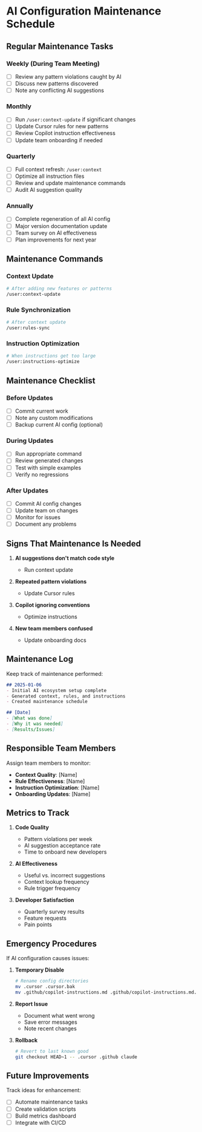 # AI Configuration Maintenance Schedule

## Regular Maintenance Tasks

### Weekly (During Team Meeting)
- [ ] Review any pattern violations caught by AI
- [ ] Discuss new patterns discovered
- [ ] Note any conflicting AI suggestions

### Monthly
- [ ] Run `/user:context-update` if significant changes
- [ ] Update Cursor rules for new patterns
- [ ] Review Copilot instruction effectiveness
- [ ] Update team onboarding if needed

### Quarterly
- [ ] Full context refresh: `/user:context`
- [ ] Optimize all instruction files
- [ ] Review and update maintenance commands
- [ ] Audit AI suggestion quality

### Annually  
- [ ] Complete regeneration of all AI config
- [ ] Major version documentation update
- [ ] Team survey on AI effectiveness
- [ ] Plan improvements for next year

## Maintenance Commands

### Context Update
```bash
# After adding new features or patterns
/user:context-update
```

### Rule Synchronization
```bash
# After context update
/user:rules-sync
```

### Instruction Optimization
```bash
# When instructions get too large
/user:instructions-optimize
```

## Maintenance Checklist

### Before Updates
- [ ] Commit current work
- [ ] Note any custom modifications
- [ ] Backup current AI config (optional)

### During Updates
- [ ] Run appropriate command
- [ ] Review generated changes
- [ ] Test with simple examples
- [ ] Verify no regressions

### After Updates
- [ ] Commit AI config changes
- [ ] Update team on changes
- [ ] Monitor for issues
- [ ] Document any problems

## Signs That Maintenance Is Needed

1. **AI suggestions don't match code style**
   - Run context update
   
2. **Repeated pattern violations**
   - Update Cursor rules
   
3. **Copilot ignoring conventions**
   - Optimize instructions
   
4. **New team members confused**
   - Update onboarding docs

## Maintenance Log

Keep track of maintenance performed:

```markdown
## 2025-01-06
- Initial AI ecosystem setup complete
- Generated context, rules, and instructions
- Created maintenance schedule

## [Date]
- [What was done]
- [Why it was needed]
- [Results/Issues]
```

## Responsible Team Members

Assign team members to monitor:
- **Context Quality**: [Name]
- **Rule Effectiveness**: [Name]  
- **Instruction Optimization**: [Name]
- **Onboarding Updates**: [Name]

## Metrics to Track

1. **Code Quality**
   - Pattern violations per week
   - AI suggestion acceptance rate
   - Time to onboard new developers

2. **AI Effectiveness**
   - Useful vs. incorrect suggestions
   - Context lookup frequency
   - Rule trigger frequency

3. **Developer Satisfaction**
   - Quarterly survey results
   - Feature requests
   - Pain points

## Emergency Procedures

If AI configuration causes issues:

1. **Temporary Disable**
   ```bash
   # Rename config directories
   mv .cursor .cursor.bak
   mv .github/copilot-instructions.md .github/copilot-instructions.md.bak
   ```

2. **Report Issue**
   - Document what went wrong
   - Save error messages
   - Note recent changes

3. **Rollback**
   ```bash
   # Revert to last known good
   git checkout HEAD~1 -- .cursor .github claude
   ```

## Future Improvements

Track ideas for enhancement:
- [ ] Automate maintenance tasks
- [ ] Create validation scripts
- [ ] Build metrics dashboard
- [ ] Integrate with CI/CD